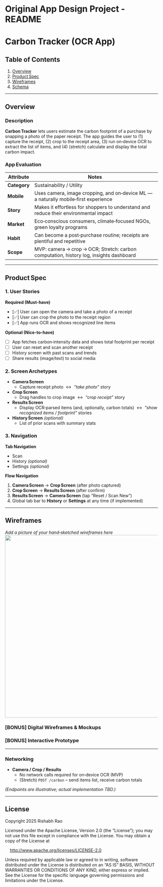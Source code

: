 Original App Design Project - README
===

# Carbon Tracker (OCR App)

## Table of Contents
1. [Overview](#overview)  
2. [Product Spec](#product-spec)  
3. [Wireframes](#wireframes)  
4. [Schema](#schema)  

---

## Overview

### Description
**Carbon Tracker** lets users estimate the carbon footprint of a purchase by snapping a photo of the paper receipt. The app guides the user to (1) capture the receipt, (2) crop to the receipt area, (3) run on‑device OCR to extract the list of items, and (4) (stretch) calculate and display the total carbon impact.

### App Evaluation
| Attribute | Notes |
|-----------|-------|
| **Category** | Sustainability / Utility |
| **Mobile** | Uses camera, image cropping, and on‑device ML — a naturally mobile‑first experience |
| **Story** | Makes it effortless for shoppers to understand and reduce their environmental impact |
| **Market** | Eco‑conscious consumers, climate‑focused NGOs, green loyalty programs |
| **Habit** | Can become a post‑purchase routine; receipts are plentiful and repetitive |
| **Scope** | MVP: camera → crop → OCR; Stretch: carbon computation, history log, insights dashboard |

---

## Product Spec

### 1. User Stories

**Required (Must‑have)**  
- [✅] User can open the camera and take a photo of a receipt  
- [✅] User can crop the photo to the receipt region  
- [✅] App runs OCR and shows recognized line items  

**Optional (Nice‑to‑have)**  
- [ ] App fetches carbon‑intensity data and shows total footprint per receipt  
- [ ] User can reset and scan another receipt  
- [ ] History screen with past scans and trends  
- [ ] Share results (image/text) to social media  

### 2. Screen Archetypes
- **Camera Screen**  
  * Capture receipt photo  ↔  *“take photo”* story  
- **Crop Screen**  
  * Drag handles to crop image  ↔  *“crop receipt”* story  
- **Results Screen**  
  * Display OCR‑parsed items (and, optionally, carbon totals)  ↔  *“show recognized items / footprint”* stories  
- **History Screen** *(optional)*  
  * List of prior scans with summary stats  

### 3. Navigation
**Tab Navigation**  
* Scan  
* History *(optional)*  
* Settings *(optional)*  

**Flow Navigation**  
1. **Camera Screen** → **Crop Screen** (after photo captured)  
2. **Crop Screen** → **Results Screen** (after confirm)  
3. **Results Screen** → **Camera Screen** (tap “Reset / Scan New”)  
4. Global tab bar to **History** or **Settings** at any time (if implemented)  

---

## Wireframes
_Add a picture of your hand‑sketched wireframes here_  
<img src="wireframe.png" width="600"/>

### [BONUS] Digital Wireframes & Mockups
### [BONUS] Interactive Prototype

---


### Networking
- **Camera / Crop / Results**  
  * No network calls required for on‑device OCR (MVP)  
  * (Stretch) `POST /carbon` – send items list, receive carbon totals
    
*(Endpoints are illustrative; actual implementation TBD.)*

---

## License

Copyright 2025 Rishabh Rao

Licensed under the Apache License, Version 2.0 (the “License”); you may not use this file except in compliance with the License. You may obtain a copy of the License at

    http://www.apache.org/licenses/LICENSE-2.0

Unless required by applicable law or agreed to in writing, software distributed under the License is distributed on an “AS IS” BASIS, WITHOUT WARRANTIES OR CONDITIONS OF ANY KIND, either express or implied. See the License for the specific language governing permissions and limitations under the License.

